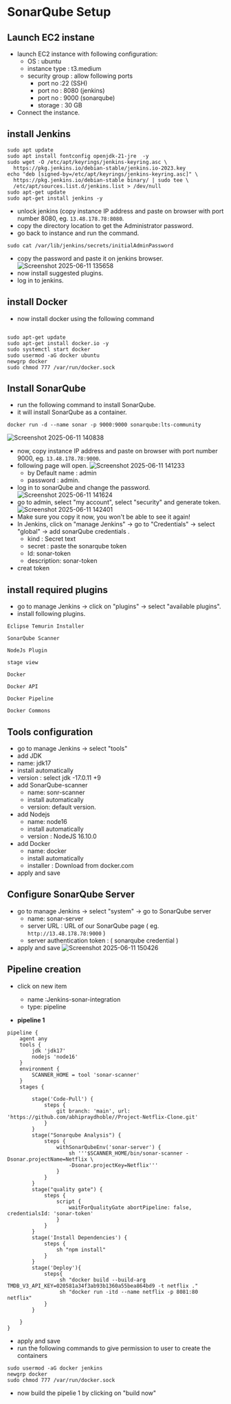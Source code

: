 # SonarQube Setup
## Launch EC2 instane
- launch EC2 instance with following configuration:
   - OS : ubuntu
   - instance type : t3.medium
   - security group : allow following ports
       -   port no :22 (SSH)
       -   port no : 8080 (jenkins)
       -   port no : 9000 (sonarqube)
       -   storage : 30 GB
- Connect the instance.
## install Jenkins
```
sudo apt update
sudo apt install fontconfig openjdk-21-jre  -y
sudo wget -O /etc/apt/keyrings/jenkins-keyring.asc \
  https://pkg.jenkins.io/debian-stable/jenkins.io-2023.key
echo "deb [signed-by=/etc/apt/keyrings/jenkins-keyring.asc]" \
  https://pkg.jenkins.io/debian-stable binary/ | sudo tee \
  /etc/apt/sources.list.d/jenkins.list > /dev/null
sudo apt-get update
sudo apt-get install jenkins -y
```
- unlock jenkins (copy instance IP address and paste on browser with port number 8080, eg. ``13.48.178.78:8080``.
- copy the directory location to get the Administrator password.
- go back to instance and run the command.
```
sudo cat /var/lib/jenkins/secrets/initialAdminPassword
```
- copy the password and paste it on jenkins browser.
![Screenshot 2025-06-11 135658](https://github.com/user-attachments/assets/9ebc0a3d-4348-4245-be36-4041842c7d1c)
- now install suggested plugins.
- log in to jenkins.
## install Docker
- now install docker using the following command
```

sudo apt-get update
sudo apt-get install docker.io -y
sudo systemctl start docker
sudo usermod -aG docker ubuntu
newgrp docker
sudo chmod 777 /var/run/docker.sock
```
## Install SonarQube
- run the following command to install SonarQube.
- it will install SonarQube as a container.
```
docker run -d --name sonar -p 9000:9000 sonarqube:lts-community
```
![Screenshot 2025-06-11 140838](https://github.com/user-attachments/assets/dcf2df2b-7f0e-4f9d-9494-ed9860d850dd)

- now, copy instance IP address and paste on browser with port number 9000, eg. ``13.48.178.78:9000``.
- following page will open.
![Screenshot 2025-06-11 141233](https://github.com/user-attachments/assets/f742c224-81b6-4ed8-8650-fc2d67a6d39b)
    - by Default name : admin
    - password : admin.
- log in to sonarQube and change the password.
![Screenshot 2025-06-11 141624](https://github.com/user-attachments/assets/70150252-ac9f-4573-9fd3-0c83cd9d0a3f)
- go to admin, select "my account", select "security" and generate token.
![Screenshot 2025-06-11 142401](https://github.com/user-attachments/assets/3c9ab6ce-9dab-4785-80be-fae5582bedad)
- Make sure you copy it now, you won't be able to see it again!
- In Jenkins, click on "manage Jenkins" -> go to "Credentials" -> select "global" -> add sonarQube credentials .
    - kind : Secret text
    - secret : paste the sonarqube token
    - Id: sonar-token
    - description: sonar-token
- creat token
## install required plugins
- go to manage Jenkins -> click on "plugins" -> select "available plugins".
- install following plugins.
```
Eclipse Temurin Installer
```
```
SonarQube Scanner
```
```
NodeJs Plugin
```
```
stage view
```
```
Docker
```
```
Docker API
```
```
Docker Pipeline
```
```
Docker Commons
```
## Tools configuration
- go to manage Jenkins -> select "tools" 
-  add JDK
  - name: jdk17
  - install automatically
  - version : select jdk -17.0.11 +9 
- add SonarQube-scanner
  -  name: sonr-scanner
  -  install automatically
  -  version: default version.
- add Nodejs
  - name: node16
  - install automatically
  - version : NodeJS 16.10.0
- add Docker
  -  name: docker
  -  install automatically
  -  installer : Download from docker.com
- apply and save
## Configure SonarQube Server
- go to manage Jenkins -> select "system" -> go to SonarQube server
  - name: sonar-server
  - server URL : URL of our SonarQube page ( eg. ``http://13.48.178.78:9000`` )
  - server authentication token : ( sonarqube credential )
- apply and save
![Screenshot 2025-06-11 150426](https://github.com/user-attachments/assets/dae34016-948d-4729-9d52-816d145bb42a)
## Pipeline creation
- click on new item
  - name :Jenkins-sonar-integration
  - type: pipeline 

- **pipeline 1**
```
pipeline {
    agent any
    tools {
        jdk 'jdk17'
        nodejs 'node16'
    }
    environment {
        SCANNER_HOME = tool 'sonar-scanner'
    }
    stages {

        stage('Code-Pull') {
            steps {
                git branch: 'main', url: 'https://github.com/abhipraydhoble//Project-Netflix-Clone.git'
            }
        }
        stage("Sonarqube Analysis") {
            steps {
                withSonarQubeEnv('sonar-server') {
                    sh '''$SCANNER_HOME/bin/sonar-scanner -Dsonar.projectName=Netflix \
                    -Dsonar.projectKey=Netflix'''
                }
            }
        }
        stage("quality gate") {
            steps {
                script {
                    waitForQualityGate abortPipeline: false, credentialsId: 'sonar-token'
                }
            }
        }
        stage('Install Dependencies') {
            steps {
                sh "npm install"
            }
        }
        stage('Deploy'){
            steps{
                 sh "docker build --build-arg TMDB_V3_API_KEY=020581a34f3ab93b1360a55bea864bd9 -t netflix ."
                 sh "docker run -itd --name netflix -p 8081:80 netflix"
            }
        }
        
    }
}
```
- apply and save
- run the following commands to give permission to user to create  the containers
```
sudo usermod -aG docker jenkins
newgrp docker
sudo chmod 777 /var/run/docker.sock
```
- now build the pipelie 1 by clicking on "build now"


